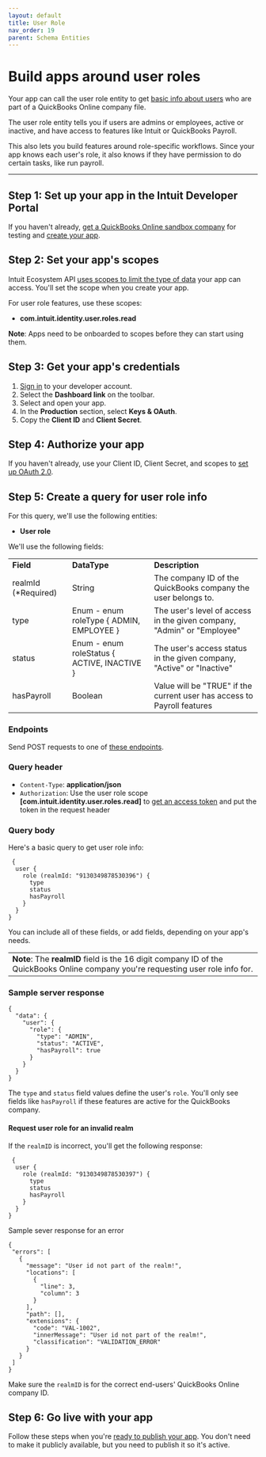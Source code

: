 ```yaml
---
layout: default
title: User Role
nav_order: 19
parent: Schema Entities
---
```


<!-- Copy and paste the converted output. -->

<!-----
NEW: Check the "Suppress top comment" option to remove this info from the output.

Conversion time: 0.68 seconds.


Using this Markdown file:

1. Paste this output into your source file.
2. See the notes and action items below regarding this conversion run.
3. Check the rendered output (headings, lists, code blocks, tables) for proper
   formatting and use a linkchecker before you publish this page.

Conversion notes:

* Docs to Markdown version 1.0β29
* Tue Dec 01 2020 13:22:42 GMT-0800 (PST)
* Source doc: Role API (copy)
* Tables are currently converted to HTML tables.
----->

# Build apps around user roles

Your app can call the user role entity to get [basic info about users](https://quickbooks.intuit.com/learn-support/en-us/set-up-users/user-types-in-quickbooks-online/00/186238) who are part of a QuickBooks Online company file. 

The user role entity tells you if users are admins or employees, active or inactive, and have access to features like Intuit or QuickBooks Payroll. 

This also lets you build features around role-specific workflows. Since your app knows each user's role, it also knows if they have permission to do certain tasks, like run payroll. 

---

## Step 1: Set up your app in the Intuit Developer Portal

If you haven't already, [get a QuickBooks Online sandbox company](../../getting-started/authentication/) for testing and [create your app](../../getting-started/authentication/).

## Step 2: Set your app's scopes

Intuit Ecosystem API [uses scopes to limit the type of data](../../getting-started/scopes/) your app can access. You'll set the scope when you create your app.

For user role features, use these scopes:
* **com.intuit.identity.user.roles.read**

**Note**: Apps need to be onboarded to scopes before they can start using them. 

## Step 3: Get your app's credentials

1. [Sign in](https://developer.intuit.com/app/developer/myapps) to your developer account.
2. Select the **Dashboard link** on the toolbar. 
3. Select and open your app. 
4. In the **Production** section, select **Keys & OAuth**. 
5. Copy the **Client ID** and **Client Secret**. 

## Step 4: Authorize your app

If you haven't already, use your Client ID, Client Secret, and scopes to [set up OAuth 2.0](https://developer.intuit.com/app/developer/qbo/docs/develop/authentication-and-authorization/oauth-2.0). 

## Step 5: Create a query for user role info

For this query, we'll use the following entities:

* **User role**

We'll use the following fields:

<table>
  <tr>
   <td><strong>Field</strong>
   </td>
   <td><strong>DataType</strong>
   </td>
   <td><strong>Description</strong>
   </td>
  </tr>
  <tr>
   <td>realmId
(*Required)
   </td>
   <td>String
   </td>
   <td>The company ID of the QuickBooks company the user belongs to.
   </td>
  </tr>
  <tr>
   <td>type
   </td>
   <td>Enum - enum roleType {
      ADMIN, EMPLOYEE
    }
   </td>
   <td>The user's level of access in the given company, "Admin" or "Employee"
   </td>
  </tr>
  <tr>
   <td>status
   </td>
   <td>Enum - enum roleStatus { 
      ACTIVE, INACTIVE
   }
   </td>
   <td>The user's access status in the given company, "Active" or "Inactive"
   </td>
  </tr>
  <tr>
   <td>hasPayroll
   </td>
   <td>Boolean
   </td>
   <td>Value will be "TRUE" if the current user has access to Payroll features
   </td>
  </tr>
</table> 

### Endpoints

Send POST requests to one of [these endpoints](../../getting-started/endpoints/).

### Query header
* `Content-Type`: **application/json**
* `Authorization`: Use the user role scope **[com.intuit.identity.user.roles.read]** to [get an access token](https://developer.intuit.com/app/developer/qbo/docs/develop/authentication-and-authorization/oauth-2.0) and put the token in the request header

### Query body

Here's a basic query to get user role info: 
```
 {
  user {
    role (realmId: "9130349878530396") {
      type
      status
      hasPayroll
    }
  }
}
```
You can include all of these fields, or add fields, depending on your app's needs.

<table>
<tr>
<td><Strong>Note</strong>: The <Strong>realmID</strong> field is the 16 digit company ID of the QuickBooks Online company you're requesting user role info for.  
</td>
</tr>
</table>

### Sample server response

```
{
  "data": {
    "user": {
      "role": {
        "type": "ADMIN",
        "status": "ACTIVE",
        "hasPayroll": true
      }
    }
  }
}
```
The `type` and `status` field values define the user's `role`. You'll only see fields like `hasPayroll` if these features are active for the QuickBooks company. 

#### Request user role for an invalid realm

If the `realmID` is incorrect, you'll get the following response: 

```
 {
  user {
    role (realmId: "9130349878530397") {
      type
      status
      hasPayroll
    }
  }
}
```

Sample sever response for an error

```
{
 "errors": [
   {
     "message": "User id not part of the realm!",
     "locations": [
       {
         "line": 3,
         "column": 3
       }
     ],
     "path": [],
     "extensions": {
       "code": "VAL-1002",
       "innerMessage": "User id not part of the realm!",
       "classification": "VALIDATION_ERROR"
     }
   }
 ]
}
```
Make sure the `realmID` is for the correct end-users' QuickBooks Online company ID. 

## Step 6: Go live with your app

Follow these steps when you're [ready to publish your app](https://developer.intuit.com/app/developer/qbo/docs/go-live). You don't need to make it publicly available, but you need to publish it so it's active.  
